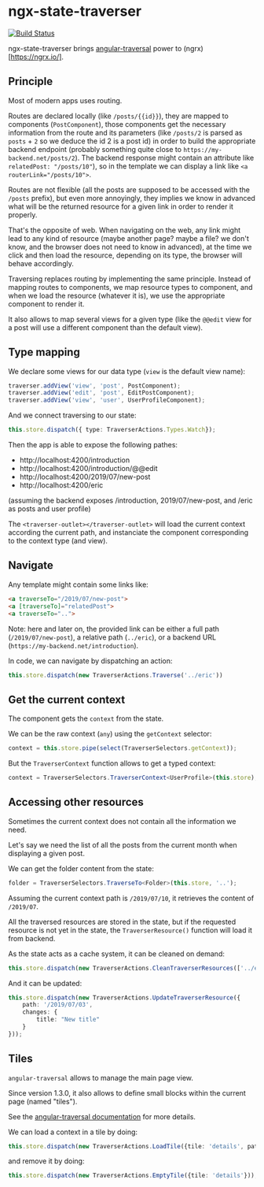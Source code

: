 # ngx-state-traverser

[![Build Status](https://travis-ci.com/guillotinaweb/ngx-state-traverser.svg?branch=master)](https://travis-ci.com/guillotinaweb/ngx-state-traverser)

ngx-state-traverser brings [angular-traversal](https://github.com/guillotinaweb/angular-traversal) power to (ngrx)[https://ngrx.io/].

## Principle

Most of modern apps uses routing.

Routes are declared locally (like `/posts/{{id}}`), they are mapped to components (`PostComponent`), those components get the necessary information from the route and its parameters (like `/posts/2` is parsed as `posts` + `2` so we deduce the id 2 is a post id) in order to build the appropriate backend endpoint (probably something quite close to `https://my-backend.net/posts/2`). The backend response might contain an attribute like `relatedPost: "/posts/10"`), so in the template we can display a link like `<a routerLink="/posts/10">`.

Routes are not flexible (all the posts are supposed to be accessed with the `/posts` prefix), but even more annoyingly, they implies we know in advanced what will be the returned resource for a given link in order to render it properly.

That's the opposite of web. When navigating on the web, any link might lead to any kind of resource (maybe another page? maybe a file? we don't know, and the browser does not need to know in advanced), at the time we click and then load the resource, depending on its type, the browser will behave accordingly.

Traversing replaces routing by implementing the same principle. Instead of mapping routes to components, we map resource types to component, and when we load the resource (whatever it is), we use the appropriate component to render it.

It also allows to map several views for a given type (like the `@@edit` view for a post will use a different component than the default view).

## Type mapping

We declare some views for our data type (`view` is the default view name):

```typescript
traverser.addView('view', 'post', PostComponent);
traverser.addView('edit', 'post', EditPostComponent);
traverser.addView('view', 'user', UserProfileComponent);
```

And we connect traversing to our state:
```typescript
this.store.dispatch({ type: TraverserActions.Types.Watch});
```

Then the app is able to expose the following pathes:

- http://localhost:4200/introduction
- http://localhost:4200/introduction/@@edit
- http://localhost:4200/2019/07/new-post
- http://localhost:4200/eric

(assuming the backend exposes /introduction, 2019/07/new-post, and /eric as posts and user profile)

The `<traverser-outlet></traverser-outlet>` will load the current context according the current path, and instanciate the component corresponding to the context type (and view).

## Navigate

Any template might contain some links like:

```html
<a traverseTo="/2019/07/new-post">
<a [traverseTo]="relatedPost">
<a traverseTo="..">
```

Note: here and later on, the provided link can be either a full path (`/2019/07/new-post`), a relative path (`../eric`), or a backend URL (`https://my-backend.net/introduction`).

In code, we can navigate by dispatching an action:

```typescript
this.store.dispatch(new TraverserActions.Traverse('../eric'))
```

## Get the current context

The component gets the `context` from the state.

We can be the raw context (`any`) using the `getContext` selector:

```typescript
context = this.store.pipe(select(TraverserSelectors.getContext));
```

But the `TraverserContext` function allows to get a typed context:

```typescript
context = TraverserSelectors.TraverserContext<UserProfile>(this.store);
```

## Accessing other resources

Sometimes the current context does not contain all the information we need.

Let's say we need the list of all the posts from the current month when displaying a given post.

We can get the folder content from the state:

```typescript
folder = TraverserSelectors.TraverseTo<Folder>(this.store, '..');
```

Assuming the current context path is `/2019/07/10`, it retrieves the content of `/2019/07`.

All the traversed resources are stored in the state, but if the requested resource is not yet in the state, the `TraverserResource()` function will load it from backend.

As the state acts as a cache system, it can be cleaned on demand:

```typescript
this.store.dispatch(new TraverserActions.CleanTraverserResources(['../eric', '/2019/*']))
```

And it can be updated:

```typescript
this.store.dispatch(new TraverserActions.UpdateTraverserResource({
    path: '/2019/07/03',
    changes: {
        title: "New title"
    }
}));
```

## Tiles

`angular-traversal` allows to manage the main page view.

Since version 1.3.0, it also allows to define small blocks within the current page (named "tiles").

See the [angular-traversal documentation](https://github.com/guillotinaweb/angular-traversal#tiles) for more details.

We can load a context in a tile by doing:

```typescript
this.store.dispatch(new TraverserActions.LoadTile({tile: 'details', path}));
```

and remove it by doing:

```typescript
this.store.dispatch(new TraverserActions.EmptyTile({tile: 'details'}));
```
